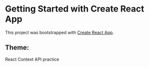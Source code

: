 # Getting Started with Create React App

This project was bootstrapped with [Create React App](https://github.com/facebook/create-react-app).

## Theme:

React Context API practice